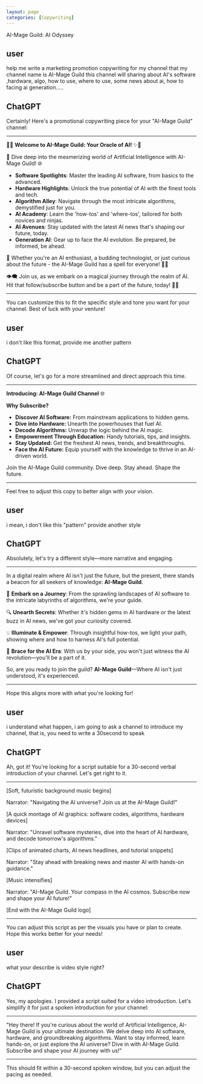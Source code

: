 ```yaml
---
layout: page
categories: [Copywriting]
---
```


AI-Mage Guild: AI Odyssey

## user
help me write a marketing promotion copywriting for my channel
that my channel name is AI-Mage Guild
this channel will sharing about AI's software ,hardware, algo, how to use, where to use, some news about ai, how to facing ai generation.....

## ChatGPT
Certainly! Here's a promotional copywriting piece for your "AI-Mage Guild" channel:

---

🔮✨ **Welcome to AI-Mage Guild: Your Oracle of AI!** ✨🔮

🤖 Dive deep into the mesmerizing world of Artificial Intelligence with AI-Mage Guild! 🌐
- **Software Spotlights**: Master the leading AI software, from basics to the advanced.
- **Hardware Highlights**: Unlock the true potential of AI with the finest tools and tech.
- **Algorithm Alley**: Navigate through the most intricate algorithms, demystified just for you.
- **AI Academy**: Learn the 'how-tos' and 'where-tos', tailored for both novices and ninjas.
- **AI Avenues**: Stay updated with the latest AI news that's shaping our future, today.
- **Generation AI**: Gear up to face the AI evolution. Be prepared, be informed, be ahead.

🌟 Whether you're an AI enthusiast, a budding technologist, or just curious about the future - the AI-Mage Guild has a spell for everyone! 📜✨

👁️‍🗨️ Join us, as we embark on a magical journey through the realm of AI. Hit that follow/subscribe button and be a part of the future, today! 🔮🚀

---

You can customize this to fit the specific style and tone you want for your channel. Best of luck with your venture!

## user
i don't like this format, provide me another pattern

## ChatGPT
Of course, let's go for a more streamlined and direct approach this time.

---

**Introducing: AI-Mage Guild Channel** 🌐

**Why Subscribe?**
- **Discover AI Software:** From mainstream applications to hidden gems.
- **Dive into Hardware:** Unearth the powerhouses that fuel AI.
- **Decode Algorithms:** Unwrap the logic behind the AI magic.
- **Empowerment Through Education:** Handy tutorials, tips, and insights.
- **Stay Updated:** Get the freshest AI news, trends, and breakthroughs.
- **Face the AI Future:** Equip yourself with the knowledge to thrive in an AI-driven world.

Join the AI-Mage Guild community. Dive deep. Stay ahead. Shape the future.

---

Feel free to adjust this copy to better align with your vision.

## user
i mean, i don't like this "pattern"
provide another style 

## ChatGPT
Absolutely, let's try a different style—more narrative and engaging.

---

In a digital realm where AI isn't just the future, but the present, there stands a beacon for all seekers of knowledge: **AI-Mage Guild**.

🚀 **Embark on a Journey**: From the sprawling landscapes of AI software to the intricate labyrinths of algorithms, we're your guide.

🔍 **Unearth Secrets**: Whether it's hidden gems in AI hardware or the latest buzz in AI news, we've got your curiosity covered.

💡 **Illuminate & Empower**: Through insightful how-tos, we light your path, showing where and how to harness AI's full potential.

🌌 **Brace for the AI Era**: With us by your side, you won't just witness the AI revolution—you'll be a part of it.

So, are you ready to join the guild? **AI-Mage Guild**—Where AI isn't just understood, it's experienced.

---

Hope this aligns more with what you're looking for!

## user
i understand what happen, 
i am going to ask a channel to introduce my channel,
that is, you need to write a 30second to speak

## ChatGPT
Ah, got it! You're looking for a script suitable for a 30-second verbal introduction of your channel. Let's get right to it.

---

[Soft, futuristic background music begins]

Narrator: "Navigating the AI universe? Join us at the AI-Mage Guild!"

[A quick montage of AI graphics: software codes, algorithms, hardware devices]

Narrator: "Unravel software mysteries, dive into the heart of AI hardware, and decode tomorrow's algorithms."

[Clips of animated charts, AI news headlines, and tutorial snippets]

Narrator: "Stay ahead with breaking news and master AI with hands-on guidance."

[Music intensifies]

Narrator: "AI-Mage Guild. Your compass in the AI cosmos. Subscribe now and shape your AI future!"

[End with the AI-Mage Guild logo]

---

You can adjust this script as per the visuals you have or plan to create. Hope this works better for your needs!

## user
what your describe is video style right?

## ChatGPT
Yes, my apologies. I provided a script suited for a video introduction. Let's simplify it for just a spoken introduction for your channel:

---

"Hey there! If you're curious about the world of Artificial Intelligence, AI-Mage Guild is your ultimate destination. We delve deep into AI software, hardware, and groundbreaking algorithms. Want to stay informed, learn hands-on, or just explore the AI universe? Dive in with AI-Mage Guild. Subscribe and shape your AI journey with us!"

---

This should fit within a 30-second spoken window, but you can adjust the pacing as needed.